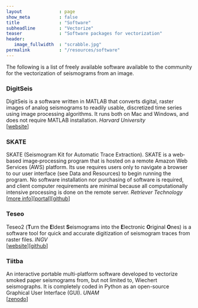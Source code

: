 ```yaml
---
layout              : page
show_meta           : false
title               : "Software"
subheadline         : "Vectorize"
teaser              : "Software packages for vectorization"
header:
   image_fullwidth  : "scrabble.jpg"
permalink           : "/resources/software"
---
```


The following is a list of freely available software available to the community for the vectorization of seismograms from an image.

### DigitSeis
DigitSeis is a software written in MATLAB that converts digital, raster images of analog seismograms to readily usable, discretized time series using image processing algorithms. It runs both on Mac and Windows, and does not require MATLAB installation. *Harvard University*<br>
 [[website](http://www.seismology.harvard.edu/research/DigitSeis.html)]

### SKATE
  SKATE (Seismogram Kit for Automatic Trace Extraction). SKATE is a web‐based image‐processing program that is hosted on a remote Amazon Web Services (AWS) platform. Its use requires users only to navigate a browser to our user interface (see Data and Resources) to begin running the program. No software installation nor purchasing of software is required, and client computer requirements are minimal because all computationally intensive processing is done on the remote server. *Retriever Technology*
 [[more info](https://doi.org/10.1785/0220180006)][[portal](http://seismo.redfish.com/)][[github](https://github.com/retrievertech)]

### Teseo
Teseo2 (**T**urn the **E**ldest **S**eismograms into the
**E**lectronic **O**riginal **O**nes) is a software tool for quick and accurate digitization of seismogram traces from raster files. *INGV*<br>
[[website](http://teseo.rm.ingv.it/)][[github](https://github.com/INGV/teseo2)]


### Tiitba
An interactive portable multi-platform software developed to vectorize smoked paper seismograms from, but not limited to, Wiechert seismographs. It is completely coded in Python as an open-source Graphical User Interface (GUI). *UNAM*<br>
[[zenodo](https://zenodo.org/record/6272823#.YtjQquzMKX0)]
